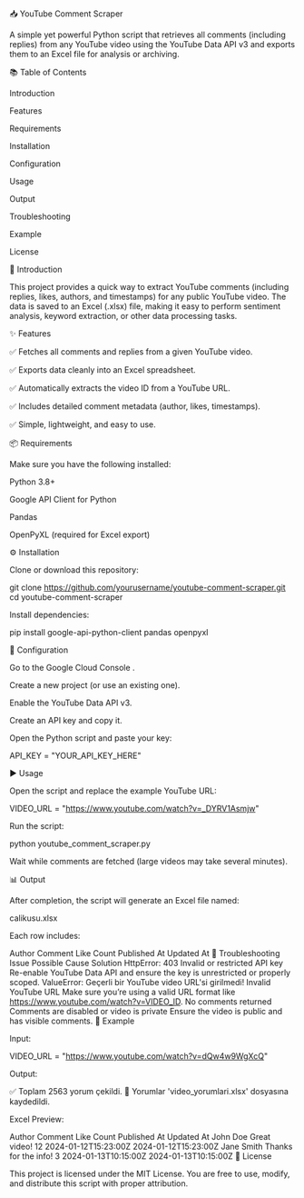 📥 YouTube Comment Scraper

A simple yet powerful Python script that retrieves all comments (including replies) from any YouTube video using the YouTube Data API v3 and exports them to an Excel file for analysis or archiving.

📚 Table of Contents

Introduction

Features

Requirements

Installation

Configuration

Usage

Output

Troubleshooting

Example

License

🧩 Introduction

This project provides a quick way to extract YouTube comments (including replies, likes, authors, and timestamps) for any public YouTube video.
The data is saved to an Excel (.xlsx) file, making it easy to perform sentiment analysis, keyword extraction, or other data processing tasks.

✨ Features

✅ Fetches all comments and replies from a given YouTube video.

✅ Exports data cleanly into an Excel spreadsheet.

✅ Automatically extracts the video ID from a YouTube URL.

✅ Includes detailed comment metadata (author, likes, timestamps).

✅ Simple, lightweight, and easy to use.

📦 Requirements

Make sure you have the following installed:

Python 3.8+

Google API Client for Python

Pandas

OpenPyXL (required for Excel export)

⚙️ Installation

Clone or download this repository:

git clone https://github.com/yourusername/youtube-comment-scraper.git
cd youtube-comment-scraper


Install dependencies:

pip install google-api-python-client pandas openpyxl

🔐 Configuration

Go to the Google Cloud Console
.

Create a new project (or use an existing one).

Enable the YouTube Data API v3.

Create an API key and copy it.

Open the Python script and paste your key:

API_KEY = "YOUR_API_KEY_HERE"

▶️ Usage

Open the script and replace the example YouTube URL:

VIDEO_URL = "https://www.youtube.com/watch?v=_DYRV1Asmjw"


Run the script:

python youtube_comment_scraper.py


Wait while comments are fetched (large videos may take several minutes).

📊 Output

After completion, the script will generate an Excel file named:

calikusu.xlsx


Each row includes:

Author	Comment	Like Count	Published At	Updated At
🧰 Troubleshooting
Issue	Possible Cause	Solution
HttpError: 403	Invalid or restricted API key	Re-enable YouTube Data API and ensure the key is unrestricted or properly scoped.
ValueError: Geçerli bir YouTube video URL'si girilmedi!	Invalid YouTube URL	Make sure you’re using a valid URL format like https://www.youtube.com/watch?v=VIDEO_ID.
No comments returned	Comments are disabled or video is private	Ensure the video is public and has visible comments.
🧪 Example

Input:

VIDEO_URL = "https://www.youtube.com/watch?v=dQw4w9WgXcQ"


Output:

✅ Toplam 2563 yorum çekildi.
💾 Yorumlar 'video_yorumlari.xlsx' dosyasına kaydedildi.


Excel Preview:

Author	Comment	Like Count	Published At	Updated At
John Doe	Great video!	12	2024-01-12T15:23:00Z	2024-01-12T15:23:00Z
Jane Smith	Thanks for the info!	3	2024-01-13T10:15:00Z	2024-01-13T10:15:00Z
🪪 License

This project is licensed under the MIT License.
You are free to use, modify, and distribute this script with proper attribution.
